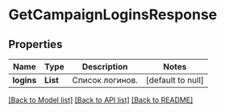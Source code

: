 # GetCampaignLoginsResponse
## Properties

| Name | Type | Description | Notes |
|------------ | ------------- | ------------- | -------------|
| **logins** | **List** | Список логинов. | [default to null] |

[[Back to Model list]](../README.md#documentation-for-models) [[Back to API list]](../README.md#documentation-for-api-endpoints) [[Back to README]](../README.md)

